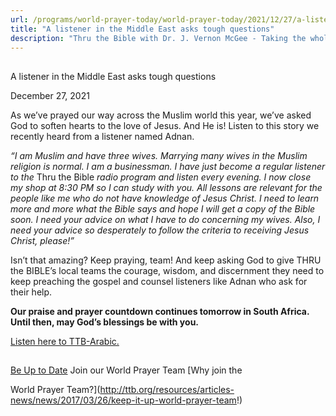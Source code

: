 ```yaml
---
url: /programs/world-prayer-today/world-prayer-today/2021/12/27/a-listener-in-the-middle-east-asks-tough-questions
title: "A listener in the Middle East asks tough questions"
description: "Thru the Bible with Dr. J. Vernon McGee - Taking the whole Word to the whole world"
---
```







## 
 A listener in the Middle East asks tough questions


December 27, 2021




As we’ve prayed our way across the Muslim world this year, we’ve asked God to soften hearts to the love of Jesus. And He is! Listen to this story we recently heard from a listener named Adnan.

*“I am Muslim and have three wives. Marrying many wives in the Muslim religion is normal. I am a businessman. I have just become a regular listener to the* Thru the Bible *radio program and listen every evening. I now close my shop at 8:30 PM so I can study with you. All lessons are relevant for the people like me who do not have knowledge of Jesus Christ. I need to learn more and more what the Bible says and hope I will get a copy of the Bible soon. I need your advice on what I have to do concerning my wives. Also, I need your advice so desperately to follow the criteria to receiving Jesus Christ, please!”*

Isn’t that amazing? Keep praying, team! And keep asking God to give THRU the BIBLE’s local teams the courage, wisdom, and discernment they need to keep preaching the gospel and counsel listeners like Adnan who ask for their help.

**Our praise and prayer countdown continues tomorrow in South Africa. Until then, may God’s blessings be with you.**

[Listen here to TTB-Arabic.](https://ttb.twr.org/home/day,0436/language,ARB)







## 




[Be Up to Date](http://feeds.feedburner.com/WorldPrayerToday "World Prayer Today RSS Feed")
Join our World Prayer Team
[Why join the  

World Prayer Team?](http://ttb.org/resources/articles-news/news/2017/03/26/keep-it-up-world-prayer-team!)




